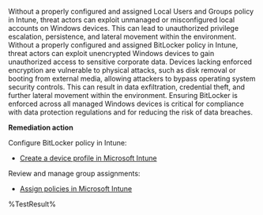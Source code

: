 Without a properly configured and assigned Local Users and Groups policy in Intune, threat actors can exploit unmanaged or misconfigured local accounts on Windows devices. This can lead to unauthorized privilege escalation, persistence, and lateral movement within the environment. Without a properly configured and assigned BitLocker policy in Intune, threat actors can exploit unencrypted Windows devices to gain unauthorized access to sensitive corporate data. Devices lacking enforced encryption are vulnerable to physical attacks, such as disk removal or booting from external media, allowing attackers to bypass operating system security controls. This can result in data exfiltration, credential theft, and further lateral movement within the environment. Ensuring BitLocker is enforced across all managed Windows devices is critical for compliance with data protection regulations and for reducing the risk of data breaches.

**Remediation action**

Configure BitLocker policy in Intune: 
- [Create a device profile in Microsoft Intune](https://learn.microsoft.com/mem/intune/configuration/device-profile-create)

Review and manage group assignments:
- [Assign policies in Microsoft Intune](https://learn.microsoft.com/mem/intune/configuration/device-profile-assign)

<!--- Results --->
%TestResult%
 
 